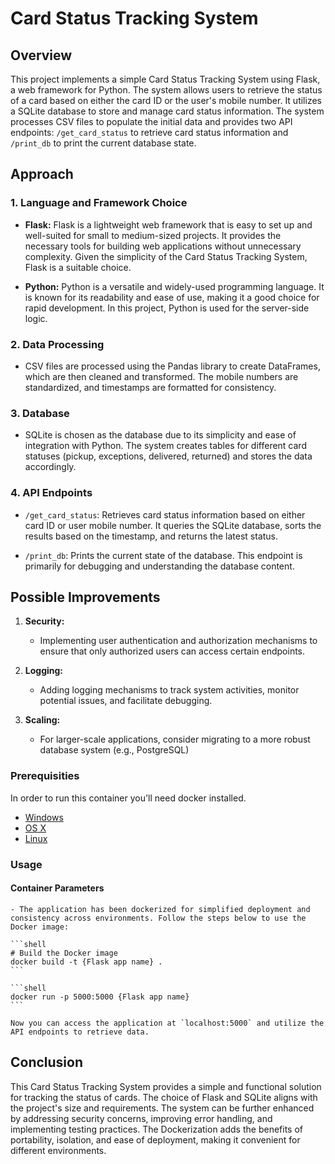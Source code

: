 # Card Status Tracking System

## Overview

This project implements a simple Card Status Tracking System using Flask, a web framework for Python. The system allows users to retrieve the status of a card based on either the card ID or the user's mobile number. It utilizes a SQLite database to store and manage card status information. The system processes CSV files to populate the initial data and provides two API endpoints: `/get_card_status` to retrieve card status information and `/print_db` to print the current database state.

## Approach

### 1. Language and Framework Choice

- **Flask:** Flask is a lightweight web framework that is easy to set up and well-suited for small to medium-sized projects. It provides the necessary tools for building web applications without unnecessary complexity. Given the simplicity of the Card Status Tracking System, Flask is a suitable choice.

- **Python:** Python is a versatile and widely-used programming language. It is known for its readability and ease of use, making it a good choice for rapid development. In this project, Python is used for the server-side logic.

### 2. Data Processing

- CSV files are processed using the Pandas library to create DataFrames, which are then cleaned and transformed. The mobile numbers are standardized, and timestamps are formatted for consistency.

### 3. Database

- SQLite is chosen as the database due to its simplicity and ease of integration with Python. The system creates tables for different card statuses (pickup, exceptions, delivered, returned) and stores the data accordingly.

### 4. API Endpoints

- `/get_card_status`: Retrieves card status information based on either card ID or user mobile number. It queries the SQLite database, sorts the results based on the timestamp, and returns the latest status.

- `/print_db`: Prints the current state of the database. This endpoint is primarily for debugging and understanding the database content.

## Possible Improvements

1. **Security:**
    - Implementing user authentication and authorization mechanisms to ensure that only authorized users can access certain endpoints.

2. **Logging:**
    - Adding logging mechanisms to track system activities, monitor potential issues, and facilitate debugging.

3. **Scaling:**
    - For larger-scale applications, consider migrating to a more robust database system (e.g., PostgreSQL)

### Prerequisities


In order to run this container you'll need docker installed.

* [Windows](https://docs.docker.com/windows/started)
* [OS X](https://docs.docker.com/mac/started/)
* [Linux](https://docs.docker.com/linux/started/)

### Usage

#### Container Parameters

    - The application has been dockerized for simplified deployment and consistency across environments. Follow the steps below to use the Docker image:

    ```shell
    # Build the Docker image
    docker build -t {Flask app name} .
    ```

    ```shell
    docker run -p 5000:5000 {Flask app name}
    ```

    Now you can access the application at `localhost:5000` and utilize the API endpoints to retrieve data.

## Conclusion

This Card Status Tracking System provides a simple and functional solution for tracking the status of cards. The choice of Flask and SQLite aligns with the project's size and requirements. The system can be further enhanced by addressing security concerns, improving error handling, and implementing testing practices. The Dockerization adds the benefits of portability, isolation, and ease of deployment, making it convenient for different environments.
